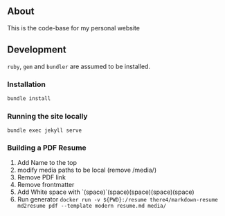 ## About

This is the code-base for my personal website

## Development

`ruby`, `gem` and `bundler` are assumed to be installed.

### Installation

```bash
bundle install
```

### Running the site locally

```
bundle exec jekyll serve
```

### Building a PDF Resume
1. Add Name to the top
2. modify media paths to be local (remove /media/)
3. Remove PDF link
4. Remove frontmatter
5. Add White space with \`(space)\`(space)(space)(space)(space)
6. Run generator `docker run -v ${PWD}:/resume there4/markdown-resume md2resume pdf --template modern resume.md media/`
